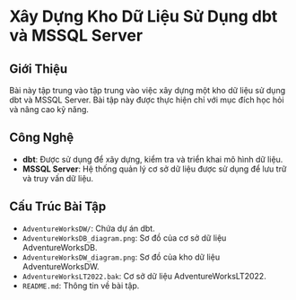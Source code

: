 # Xây Dựng Kho Dữ Liệu Sử Dụng dbt và MSSQL Server

## Giới Thiệu

Bài này tập trung vào tập trung vào việc xây dựng một kho dữ liệu sử dụng dbt và MSSQL Server. Bài tập này được thực hiện chỉ với mục đích học hỏi và nâng cao kỹ năng.

## Công Nghệ

- **dbt**: Được sử dụng để xây dựng, kiểm tra và triển khai mô hình dữ liệu.
- **MSSQL Server**: Hệ thống quản lý cơ sở dữ liệu được sử dụng để lưu trữ và truy vấn dữ liệu.


## Cấu Trúc Bài Tập

- `AdventureWorksDW/`: Chứa dự án dbt.
- `AdventureWorksDB_diagram.png`: Sơ đồ của cơ sở dữ liệu AdventureWorksDB.
- `AdventureWorksDW_diagram.png`: Sơ đồ của kho dữ liệu AdventureWorksDW.
- `AdventureWorksLT2022.bak`: Cơ sở dữ liệu AdventureWorksLT2022.
- `README.md`: Thông tin về bài tập.